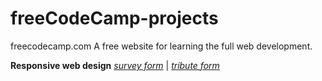 # freeCodeCamp-projects
freecodecamp.com
A free website for learning the full web development.

<b>Responsive web design</b>
  <a href="https://chandu03.github.io/freeCodeCamp-projects/responsive%20web%20design/survey%20form/survey_f.html"><i>survey form</i></a>
   | <a href="https://chandu03.github.io/freeCodeCamp-projects/responsive%20web%20design/tribute%20page/tribute_page.html"><i>tribute form</i></a>
